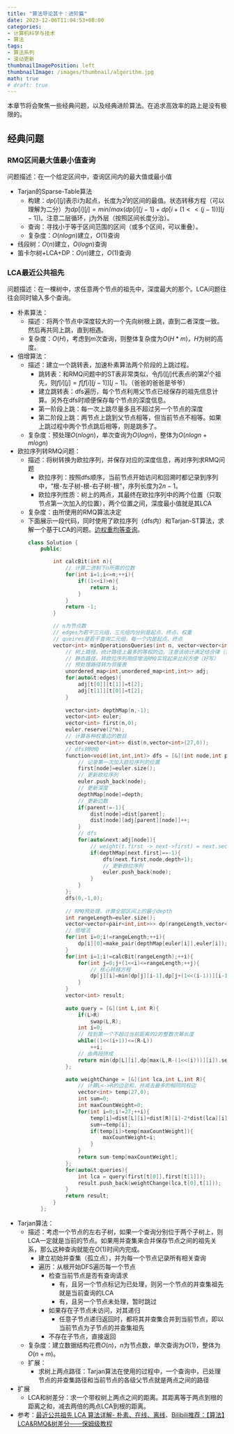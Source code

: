 ```yaml
---
title: "算法导论其十：进阶篇"
date: 2023-12-06T11:04:53+08:00
categories:
- 计算机科学与技术
- 算法
tags:
- 算法系列
- 滚动更新
thumbnailImagePosition: left
thumbnailImage: /images/thumbnail/algorithm.jpg
math: true
# draft: true
---
```

本章节将会聚焦一些经典问题，以及经典进阶算法。在追求高效率的路上是没有极限的。
<!--more-->
## 经典问题
### RMQ区间最大值最小值查询
问题描述：在一个给定区间中，查询区间内的最大值或最小值
- Tarjan的Sparse-Table算法
    - 构建：$dp[i][j]$表示i为起点，长度为$2^j$的区间的最值。状态转移方程（可以理解为二分）为$dp[i][j]=min/max(dp[i][j-1]+dp[i+(1<<(j-1))][j-1])$。注意二层循环，j为外层（按照区间长度分治）。
    - 查询：寻找小于等于区间范围的区间（或多个区间，可以重叠）。
    - 复杂度：$O(nlogn)$建立，$O(1)$查询
- 线段树：$O(n)$建立，$O(logn)$查询
- 笛卡尔树+LCA+DP：$O(n)$建立，$O(1)$查询

### LCA最近公共祖先
问题描述：在一棵树中，求任意两个节点的祖先中，深度最大的那个。LCA问题往往会同时输入多个查询。
- 朴素算法：
    - 描述：将两个节点中深度较大的一个先向树根上跳，直到二者深度一致。然后再共同上跳，直到相遇。
    - 复杂度：$O(H)$，考虑到$m$次查询，则整体复杂度为$O(H*m)$，$H$为树的高度。
- 倍增算法：
    - 描述：建立一个跳转表，加速朴素算法两个阶段的上跳过程。
        - 跳转表：和RMQ问题中的ST表非常类似，令$f[i][j]$代表点$i$的第$2^j$个祖先，则$f[i][j]=f[f[i][j-1]][j-1]$。（爸爸的爸爸是爷爷）
        - 建立跳转表：dfs遍历，每个节点利用父节点已经保存的祖先信息计算。另外在dfs时顺便保存每个节点的深度信息。
        - 第一阶段上跳：每一次上跳尽量多且不超过另一个节点的深度
        - 第二阶段上跳：两节点上跳到父节点相等，但当前节点不相等。如果上跳过程中两个节点跳后相等，则是跳多了。
    - 复杂度：预处理$O(nlog n)$，单次查询为$O(log n)$，整体为$O(n log n + m log n)$
- 欧拉序列转RMQ问题：
    - 描述：将树转换为欧拉序列，并保存对应的深度信息，再对序列求RMQ问题
        - 欧拉序列：按照dfs顺序，当前节点开始访问和回溯时都记录到序列中，“根-左子树-根-右子树-根”，序列长度为$2n-1$。
        - 欧拉序列性质：树上的两点，其最终在欧拉序列中的两个位置（只取节点第一次加入的位置），两个位置之间，深度最小值就是其LCA
    - 复杂度：由所使用的RMQ算法决定
    - 下面展示一段代码，同时使用了欧拉序列（dfs内）和Tarjan-ST算法，求解一个基于LCA的问题。[边权重均等查询](https://leetcode.cn/problems/minimum-edge-weight-equilibrium-queries-in-a-tree/description/)。
        ```cpp
        class Solution {
            public:

                int calcBit(int n){
                    // 计算二进制下n所需的位数
                    for(int i=1;i<=n;++i){
                        if((1<<i)>n){
                            return i;
                        }
                    }
                    return -1;
                }

                // n为节点数
                // edges为若干三元组，三元组内分别是起点、终点、权重
                // queires是若干查询二元组，每一个内是起点、终点
                vector<int> minOperationsQueries(int n, vector<vector<int>>& edges, vector<vector<int>>& queries) {
                    // 树上路径，统计路径上最多的等权的边。注意该统计满足结合律（当然也满足交换律）
                    // 静态路径，转欧拉序列用倍增法RMQ实现起来比较方便（好写）
                    // 预处理路径转为邻接表
                    unordered_map<int,unordered_map<int,int>> adj;
                    for(auto&t:edges){
                        adj[t[0]][t[1]]=t[2];
                        adj[t[1]][t[0]]=t[2];
                    }
                    
                    vector<int> depthMap(n,-1);
                    vector<int> euler;
                    vector<int> first(n,0);
                    euler.reserve(2*n);
                    // 计算各种权重边的数目
                    vector<vector<int>> dist(n,vector<int>(27,0));
                    // dfs转RMQ
                    function<void(int,int,int)> dfs = [&](int node,int parent,int depth){
                        // 记录第一次加入欧拉序列的位置
                        first[node]=euler.size();
                        // 更新欧拉序列
                        euler.push_back(node);
                        // 更新深度
                        depthMap[node]=depth;
                        // 更新边数
                        if(parent!=-1){
                            dist[node]=dist[parent];
                            dist[node][adj[parent][node]]++;
                        }
                        // dfs
                        for(auto&next:adj[node]){
                            // weight(t.first -> next->first) = next.second;
                            if(depthMap[next.first]==-1){
                                dfs(next.first,node,depth+1);
                                // 更新欧拉序列
                                euler.push_back(node);
                            }
                        }
                    };
                    dfs(0,-1,0);
                    
                    // RMQ预处理，计算全部区间上的最小depth
                    int rangeLength=euler.size();
                    vector<vector<pair<int,int>>> dp(rangeLength,vector<pair<int,int>>(calcBit(rangeLength),make_pair(INT_MAX,0)));
                    // 倍增法
                    for(int i=0;i!=rangeLength;++i){
                        dp[i][0]=make_pair(depthMap[euler[i]],euler[i]);
                    }
                    for(int i=1;i!=calcBit(rangeLength);++i){
                        for(int j=0;j+(1<<i)<=rangeLength;++j){
                            // 核心转移方程
                            dp[j][i]=min(dp[j][i-1],dp[j+(1<<(i-1))][i-1]);
                        }
                    }
                    vector<int> result;
                    
                    auto query = [&](int L,int R){
                        if(L>R)
                            swap(L,R);
                        int i=0;
                        // 找到第一个不超过当前距离的2的整数次幂长度
                        while((1<<(i+1))<=(R-L))
                            ++i;
                        // 由两段拼成
                        return min(dp[L][i],dp[max(L,R-(1<<(i)))][i]).second;
                    };

                    auto weightChange = [&](int lca,int L,int R){
                        // 计算L<->R的边总和，并减去最多的相同同权边
                        vector<int> temp(27,0);
                        int sum=0;
                        int maxCountWeight=0;
                        for(int i=0;i!=27;++i){
                            temp[i]=dist[L][i]+dist[R][i]-2*dist[lca][i];
                            sum+=temp[i];
                            if(temp[i]>temp[maxCountWeight]){
                                maxCountWeight=i;
                            }
                        }
                        return sum-temp[maxCountWeight];
                    };
                    for(auto&t:queries){
                        int lca = query(first[t[0]],first[t[1]]);
                        result.push_back(weightChange(lca,t[0],t[1]));
                    }
                    return result;
                }
            };
        ```
- Tarjan算法：
    - 描述：考虑一个节点的左右子树，如果一个查询分别位于两个子树上，则LCA一定就是当前的节点。如果用并查集来合并保存节点之间的祖先关系，那么这种查询就能在$O(1)$时间内完成。
        - 建立初始并查集（孤立点），并为每一个节点记录所有相关查询
        - 遍历：从根开始DFS遍历每一个节点
            - 检查当前节点是否有查询请求
                - 有，且另一个节点标记为已处理，则另一个节点的并查集祖先就是当前查询的LCA
                - 有，且另一个节点未处理，暂时跳过
            - 如果存在子节点未访问，对其递归
                - 任意子节点递归返回时，都将其并查集合并到当前节点，即以当前节点为子节点的并查集祖先
            - 不存在子节点，直接返回
    - 复杂度：建立数据结构花费$O(n)$，$n$为节点数，单次查询为$O(1)$，整体为$O(n+m)$。
    - 扩展：
        - 求树上两点路径：Tarjan算法在使用的过程中，一个查询中，已处理节点的并查集路径和当前节点的各级父节点就是两点之间的路径
- 扩展
    - LCA和树差分：求一个带权树上两点之间的距离。其距离等于两点到根的距离之和，减去两倍的两点LCA到根的距离。
- 参考：[最近公共祖先 LCA 算法详解- 朴素、在线、离线](https://blog.csdn.net/qq_43332980/article/details/107437070)、[Bilibili推荐：【算法】LCA&RMQ&树差分——保姆级教程](https://www.bilibili.com/video/BV1nE411L7rz)